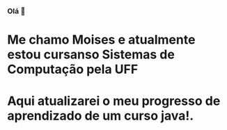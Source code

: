 ### Olá 👋
# Me chamo Moises e atualmente estou cursanso Sistemas de Computação pela UFF
# Aqui atualizarei o meu progresso de aprendizado de um curso java!.

<!--
**msgodinho/msgodinho** is a ✨ _special_ ✨ repository because its `README.md` (this file) appears on your GitHub profile.

Here are some ideas to get you started:

- 🔭 I’m currently working on ...
- 🌱 I’m currently learning ...
- 👯 I’m looking to collaborate on ...
- 🤔 I’m looking for help with ...
- 💬 Ask me about ...
- 📫 How to reach me: ...
- 😄 Pronouns: ...
- ⚡ Fun fact: ...
-->
